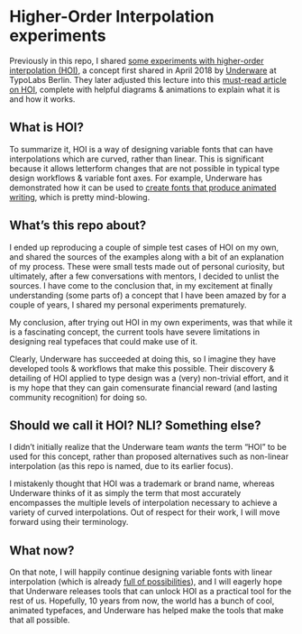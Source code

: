 # Higher-Order Interpolation experiments

Previously in this repo, I shared [some experiments with higher-order interpolation (HOI)](https://arrowtype.github.io/NLI-test/), a concept first shared in April 2018 by [Underware](https://underware.nl) at TypoLabs Berlin. They later adjusted this lecture into this [must-read article on HOI](https://underware.nl/case-studies/hoi/), complete with helpful diagrams & animations to explain what it is and how it works.

## What is HOI?

To summarize it, HOI is a way of designing variable fonts that can have interpolations which are curved, rather than linear. This is significant because it allows letterform changes that are not possible in typical type design workflows & variable font axes. For example, Underware has demonstrated how it can be used to [create fonts that produce animated writing](http://www.grammato.com/), which is pretty mind-blowing.

## What’s this repo about?

I ended up reproducing a couple of simple test cases of HOI on my own, and shared the sources of the examples along with a bit of an explanation of my process. These were small tests made out of personal curiosity, but ultimately, after a few conversations with mentors, I decided to unlist the sources. I have come to the conclusion that, in my excitement at finally understanding (some parts of) a concept that I have been amazed by for a couple of years, I shared my personal experiments prematurely.

My conclusion, after trying out HOI in my own experiments, was that while it is a fascinating concept, the current tools have severe limitations in designing real typefaces that could make use of it. 

Clearly, Underware has succeeded at doing this, so I imagine they have developed tools & workflows that make this possible. Their discovery & detailing of HOI applied to type design was a (very) non-trivial effort, and it is my hope that they can gain comensurate financial reward (and lasting community recognition) for doing so.

## Should we call it HOI? NLI? Something else?

I didn’t initially realize that the Underware team *wants* the term “HOI” to be used for this concept, rather than proposed alternatives such as non-linear interpolation (as this repo is named, due to its earlier focus).

I mistakenly thought that HOI was a trademark or brand name, whereas Underware thinks of it as simply the term that most accurately encompasses the multiple levels of interpolation necessary to achieve a variety of curved interpolations. Out of respect for their work, I will move forward using their terminology.

## What now?

On that note, I will happily continue designing variable fonts with linear interpolation (which is already [full of possibilities](https://v-fonts.com/)), and I will eagerly hope that Underware releases tools that can unlock HOI as a practical tool for the rest of us. Hopefully, 10 years from now, the world has a bunch of cool, animated typefaces, and Underware has helped make the tools that make that all possible.
